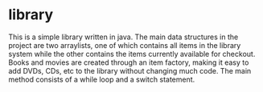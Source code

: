 # library

This is a simple library written in java.  The main data structures in the project are two arraylists, one of which contains all items in the 
library system while the other contains the items currently available for checkout.  Books and movies are created through an item factory, 
making it easy to add DVDs, CDs, etc to the library without changing much code.  The main method consists of a while loop and a switch statement.
